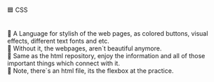 🟦 CSS <br><br>

🔰 A Language for stylish of the web pages, as colored buttons, visual effects, different text fonts and etc. <br>
🔰 Without it, the webpages, aren´t beautiful anymore.<br>
🔰 Same as the html repository, enjoy the information and all of those important things which connect with it.<br>
🔰 Note, there´s an html file, its the flexbox at the practice.
